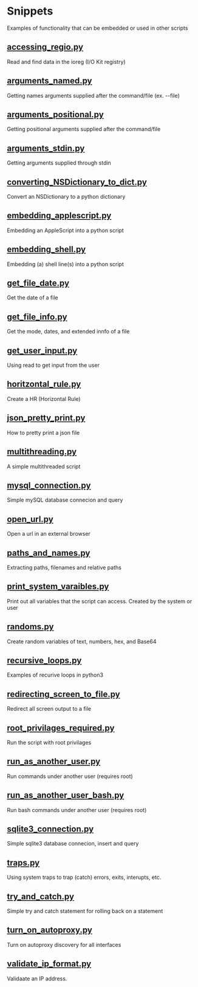 # Snippets
Examples of functionality that can be embedded or used in other scripts

## [accessing_regio.py](https://github.com/thedzy/Python/blob/master/Snippets/accessing_regio.py)
Read and find data in the ioreg (I/O Kit registry)
## [arguments_named.py](https://github.com/thedzy/Python/blob/master/Snippets/arguments_named.py)
Getting names arguments supplied after the command/file (ex. --file)
## [arguments_positional.py](https://github.com/thedzy/Python/blob/master/Snippets/arguments_positional.py)
Getting positional arguments supplied after the command/file
## [arguments_stdin.py](https://github.com/thedzy/Python/blob/master/Snippets/arguments_stdin.py)
Getting arguments supplied through stdin
## [converting_NSDictionary_to_dict.py](https://github.com/thedzy/Python/blob/master/Snippets/converting_NSDictionary_to_dict.py)
Convert an NSDictionary to a python dictionary
## [embedding_applescript.py](https://github.com/thedzy/Python/blob/master/Snippets/embedding_applescript.py)
Embedding an AppleScript into a python script
## [embedding_shell.py](https://github.com/thedzy/Python/blob/master/Snippets/embedding_shell.py)
Embedding (a) shell line(s) into a python script
## [get_file_date.py](https://github.com/thedzy/Python/blob/master/Snippets/get_file_date.py)
Get the date of a file
## [get_file_info.py](https://github.com/thedzy/Python/blob/master/Snippets/get_file_info.py)
Get the mode, dates, and extended innfo of a file
## [get_user_input.py](https://github.com/thedzy/Python/blob/master/Snippets/get_user_input.py)
Using read to get input from the user
## [horitzontal_rule.py](https://github.com/thedzy/Python/blob/master/Snippets/horitzontal_rule.py)
Create a HR (Horizontal Rule)
## [json_pretty_print.py](https://github.com/thedzy/Python/blob/master/Snippets/json_pretty_print.py)
How to pretty print a json file
## [multithreading.py](https://github.com/thedzy/Python/blob/master/Snippets/multithreading.py)
A simple multithreaded script
## [mysql_connection.py](https://github.com/thedzy/Python/blob/master/Snippets/mysql_connection.py)
Simple mySQL database connecion and query
## [open_url.py](https://github.com/thedzy/Python/blob/master/Snippets/open_url.py)
Open a url in an external browser
## [paths_and_names.py](https://github.com/thedzy/Python/blob/master/Snippets/paths_and_names.py)
Extracting paths, filenames and relative paths
## [print_system_varaibles.py](https://github.com/thedzy/Python/blob/master/Snippets/print_system_varaibles.py)
Print out all variables that the script can access.  Created by the system or user
## [randoms.py](https://github.com/thedzy/Python/blob/master/Snippets/randoms.py)
Create random variables of text, numbers, hex, and Base64
## [recursive_loops.py](https://github.com/thedzy/Python/blob/master/Snippets/recursive_loops.py)
Examples of recurive loops in python3
## [redirecting_screen_to_file.py](https://github.com/thedzy/Python/blob/master/Snippets/redirecting_screen_to_file.py)
Redirect all screen output to a file
## [root_privilages_required.py](https://github.com/thedzy/Python/blob/master/Snippets/root_privilages_required.py)
Run the script with root privilages
## [run_as_another_user.py](https://github.com/thedzy/Python/blob/master/Snippets/run_as_another_user.py)
Run commands under another user (requires root)
## [run_as_another_user_bash.py](https://github.com/thedzy/Python/blob/master/Snippets/run_as_another_user_bash.py)
Run bash commands under another user (requires root)
## [sqlite3_connection.py](https://github.com/thedzy/Python/blob/master/Snippets/sqlite3_connection.py)
Simple sqlite3 database connecion, insert and query
## [traps.py](https://github.com/thedzy/Python/blob/master/Snippets/traps.py)
Using system traps to trap (catch) errors, exits, interupts, etc.
## [try_and_catch.py](https://github.com/thedzy/Python/blob/master/Snippets/try_and_catch.py)
Simple try and catch statement for rolling back on a statement
## [turn_on_autoproxy.py](https://github.com/thedzy/Python/blob/master/Snippets/turn_on_autoproxy.py)
Turn on autoproxy discovery for all interfaces
## [validate_ip_format.py](https://github.com/thedzy/Python/blob/master/Snippets/validate_ip_format.py)
Validaate an IP address.